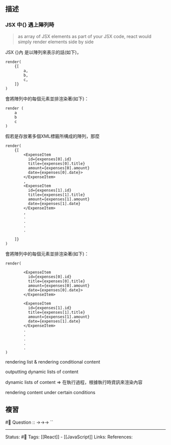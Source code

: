 


## 描述


### JSX 中{} 遇上陣列時
> as array of JSX elements as part of your JSX code, react would simply render elements side by side


JSX {}內 是以陣列來表示的話(如下)，

```
render(
	{[
		a,
		b,
		c,
	]}
)
```

會將陣列中的每個元素並排渲染著(如下)：
```
render (
	a
	b
	c
)
```

假若是存放著多個XML標籤所構成的陣列，那麼
```
render(
	{[
		<ExpenseItem
		  id={expenses[0].id}
		  title={expenses[0].title}
		  amount={expenses[0].amount}
		  date={expenses[0].date}>
		</ExpenseItem>
		,
		<ExpenseItem
		  id={expenses[1].id}
		  title={expenses[1].title}
		  amount={expenses[1].amount}
		  date={expenses[1].date}
		</ExpenseItem>
		,
		.
		.
		.
		.
	
	]}
)
```

會將陣列中的每個元素並排渲染著(如下)：
```
render(

		<ExpenseItem
		  id={expenses[0].id}
		  title={expenses[0].title}
		  amount={expenses[0].amount}
		  date={expenses[0].date}>
		</ExpenseItem>
		
		<ExpenseItem
		  id={expenses[1].id}
		  title={expenses[1].title}
		  amount={expenses[1].amount}
		  date={expenses[1].date}
		</ExpenseItem>
		.
		.
		.
		.
		.
)
```



rendering list & rendering conditional content

outputting dynamic lists of content


dynamic lists of content 
=> 在執行過程，根據執行時資訊來渲染內容




rendering content under certain conditions


## 複習
#🧠 Question :: ->->-> ``

---
Status: #🌱 
Tags:
[[React]] - [[JavaScript]]
Links:
References: